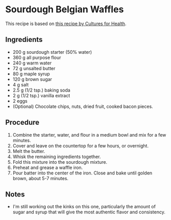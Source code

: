 # Sourdough Belgian Waffles

This recipe is based on [this recipe by Cultures for Health](https://www.culturesforhealth.com/learn/recipe/sourdough-recipes/sourdough-belgian-waffles/).

## Ingredients

* 200 g sourdough starter (50% water)
* 360 g all purpose flour
* 240 g warm water
* 72 g unsalted butter
* 80 g maple syrup
* 120 g brown sugar
* 4 g salt
* 2.5 g (1/2 tsp.) baking soda
* 2 g (1/2 tsp.) vanilla extract
* 2 eggs
* (Optional) Chocolate chips, nuts, dried fruit, cooked bacon pieces.

## Procedure

1. Combine the starter, water, and flour in a medium bowl and mix for a few minutes.
2. Cover and leave on the countertop for a few hours, or overnight.
3. Melt the butter.
4. Whisk the remaining ingredients together.
5. Fold this mixture into the sourdough mixture.
6. Preheat and grease a waffle iron.
7. Pour batter into the center of the iron. Close and bake until golden brown, about 5-7 minutes.

## Notes
* I'm still working out the kinks on this one, particularly the amount of sugar and syrup that will give the most authentic flavor and consistency.
